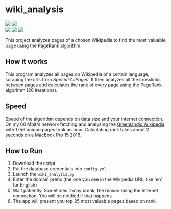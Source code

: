 # wiki_analysis
 
[![](https://img.shields.io/codeclimate/maintainability/NickKaramoff/wiki_analysis.svg)](https://codeclimate.com/github/NickKaramoff/wiki_analysis)
[![](https://img.shields.io/librariesio/github/NickKaramoff/wiki_analysis.svg)](https://libraries.io/github/NickKaramoff/wiki_analysis)  
![](https://img.shields.io/github/license/NickKaramoff/wiki_analysis.svg)
![](https://img.shields.io/github/last-commit/NickKaramoff/wiki_analysis.svg)
![](https://img.shields.io/github/release-pre/NickKaramoff/wiki_analysis.svg)

This project analyzes pages of a chosen Wikipedia to find the most valuable page
using the PageRank algorithm.

## How it works

This program analyzes all pages on Wikipedia of a certain language, scraping the
urls from _Special:AllPages_. It then analyzes all the crosslinks between pages
and calculates the rank of every page using the PageRank algorithm (20 
iterations).

## Speed

Speed of the algorithm depends on data size and your internet connection.
On my 60 Mbit/s network fetching and analyzing the
[Greenlandic Wikipedia](https://kl.wikipedia.org) with 1756 unique pages took an
hour. Calculating rank takes about 2 seconds on a MacBook Pro 15 2016.

## How to Run

1. Download the script
2. Put the database credentials into `config.yml`
2. Launch the `wiki_analysis.py`
3. Enter the domain prefix (the one you see in the Wikipedia URL, like 'en' for
   English)
4. Wait patiently. Sometimes it may break; the reason being the Internet
   connection. You will be notified if that happens
5. The app will present you top 25 most valuable pages based on rank
